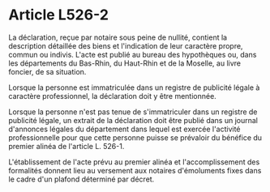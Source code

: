 # Article L526-2

La déclaration, reçue par notaire sous peine de nullité, contient la description détaillée des biens et l'indication de leur caractère propre, commun ou indivis. L'acte est publié au bureau des hypothèques ou, dans les départements du Bas-Rhin, du Haut-Rhin et de la Moselle, au livre foncier, de sa situation.

Lorsque la personne est immatriculée dans un registre de publicité légale à caractère professionnel, la déclaration doit y être mentionnée.

Lorsque la personne n'est pas tenue de s'immatriculer dans un registre de publicité légale, un extrait de la déclaration doit être publié dans un journal d'annonces légales du département dans lequel est exercée l'activité professionnelle pour que cette personne puisse se prévaloir du bénéfice du premier alinéa de l'article L. 526-1.

L'établissement de l'acte prévu au premier alinéa et l'accomplissement des formalités donnent lieu au versement aux notaires d'émoluments fixes dans le cadre d'un plafond déterminé par décret.
